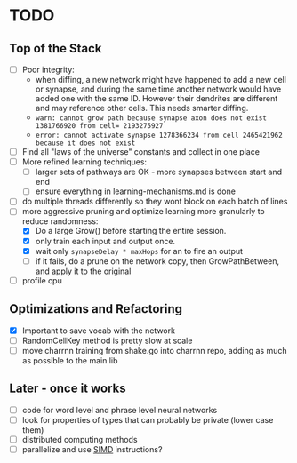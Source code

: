 # TODO

## Top of the Stack
- [ ] Poor integrity:
    - when diffing, a new network might have happened to add a new cell or synapse, and during the
        same time another network would have added one with the same ID. However their dendrites are
        different and may reference other cells. This needs smarter diffing.
    - `warn: cannot grow path because synapse axon does not exist 1381766920 from cell= 2193275927`
    - `error: cannot activate synapse 1278366234 from cell 2465421962 because it does not exist`
- [ ] Find all "laws of the universe" constants and collect in one place
- [ ] More refined learning techniques:
    - [ ] larger sets of pathways are OK - more synapses between start and end
    - [ ] ensure everything in learning-mechanisms.md is done
- [ ] do multiple threads differently so they wont block on each batch of lines
- [ ] more aggressive pruning and optimize learning more granularly to reduce randomness:
    - [x] Do a large Grow() before starting the entire session.
    - [x] only train each input and output once.
    - [x] wait only `synapseDelay * maxHops` for an to fire an output
    - [ ] if it fails, do a prune on the network copy, then GrowPathBetween, and apply it to the original
- [ ] profile cpu

## Optimizations and Refactoring
- [x] Important to save vocab with the network
- [ ] RandomCellKey method is pretty slow at scale
- [ ] move charrnn training from shake.go into charrnn repo, adding as much as possible to the main lib

## Later - once it works
- [ ] code for word level and phrase level neural networks
- [ ] look for properties of types that can probably be private (lower case them)
- [ ] distributed computing methods
- [ ] parallelize and use [SIMD](https://github.com/bjwbell/gensimd) instructions?
